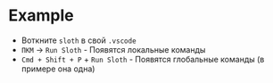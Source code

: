 # Example

- Воткните `sloth` в свой `.vscode`
- `ПКМ` -> `Run Sloth` - Появятся локальные команды
- `Cmd + Shift + P` + `Run Sloth` - Появятся глобальные команды (в примере она одна)
